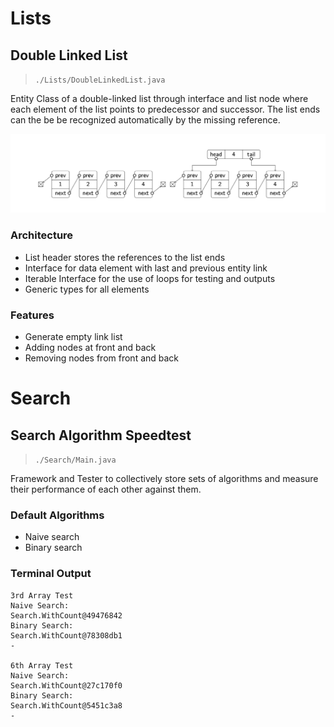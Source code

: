 # Lists

## Double Linked List

> `./Lists/DoubleLinkedList.java`

Entity Class of a double-linked list through interface and list node where each element of the list points to predecessor and successor. The list ends can the be be recognized automatically by the missing reference.

![Double Linked List](/img/practical_2.png)

### Architecture

- List header stores the references to the list ends
- Interface for data element with last and previous entity link
- Iterable Interface for the use of loops for testing and outputs
- Generic types for all elements

### Features

- Generate empty link list
- Adding nodes at front and back
- Removing nodes from front and back

# Search

## Search Algorithm Speedtest

> `./Search/Main.java`

Framework and Tester to collectively store sets of algorithms and measure their performance of each other against them.

### Default Algorithms

- Naive search
- Binary search

### Terminal Output

```
3rd Array Test
Naive Search:
Search.WithCount@49476842
Binary Search:
Search.WithCount@78308db1
-

6th Array Test
Naive Search:
Search.WithCount@27c170f0
Binary Search:
Search.WithCount@5451c3a8
-
```
